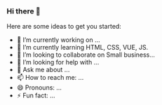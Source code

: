### Hi there 👋

Here are some ideas to get you started:

- 🔭 I’m currently working on ...
- 🌱 I’m currently learning HTML, CSS, VUE, JS.
- 👯 I’m looking to collaborate on Small business...
- 🤔 I’m looking for help with ...
- 💬 Ask me about ...
- 📫 How to reach me: ...
- 😄 Pronouns: ...
- ⚡ Fun fact: ...
